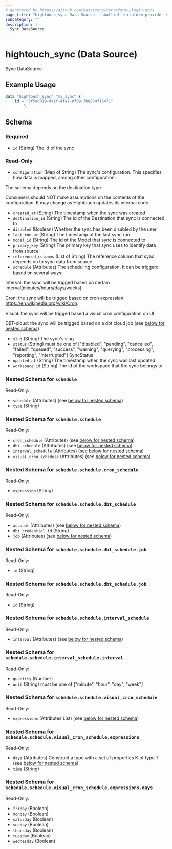 ```yaml
---
# generated by https://github.com/hashicorp/terraform-plugin-docs
page_title: "hightouch_sync Data Source - aballiet-terraform-provider-hightouch"
subcategory: ""
description: |-
  Sync DataSource
---
```


# hightouch_sync (Data Source)

Sync DataSource

## Example Usage

```terraform
data "hightouch_sync" "my_sync" {
    id = "3f5ad019-da1f-4fe7-8f09-7b0074f15471"
        }
```

<!-- schema generated by tfplugindocs -->
## Schema

### Required

- `id` (String) The id of the sync

### Read-Only

- `configuration` (Map of String) The sync's configuration. This specifies how data is mapped, among other
configuration.

The schema depends on the destination type.

Consumers should NOT make assumptions on the contents of the
configuration. It may change as Hightouch updates its internal code.
- `created_at` (String) The timestamp when the sync was created
- `destination_id` (String) The id of the Destination that sync is connected to
- `disabled` (Boolean) Whether the sync has been disabled by the user.
- `last_run_at` (String) The timestamp of the last sync run
- `model_id` (String) The id of the Model that sync is connected to
- `primary_key` (String) The primary key that sync uses to identify data from source
- `referenced_columns` (List of String) The reference column that sync depends on to sync data from source
- `schedule` (Attributes) The scheduling configuration. It can be triggerd based on several ways:

Interval: the sync will be trigged based on certain interval(minutes/hours/days/weeks)

Cron: the sync will be trigged based on cron expression https://en.wikipedia.org/wiki/Cron.

Visual: the sync will be trigged based a visual cron configuration on UI

DBT-cloud: the sync will be trigged based on a dbt cloud job (see [below for nested schema](#nestedatt--schedule))
- `slug` (String) The sync's slug
- `status` (String) must be one of ["disabled", "pending", "cancelled", "failed", "queued", "success", "warning", "querying", "processing", "reporting", "interrupted"]
SyncStatus
- `updated_at` (String) The timestamp when the sync was last updated
- `workspace_id` (String) The id of the workspace that the sync belongs to

<a id="nestedatt--schedule"></a>
### Nested Schema for `schedule`

Read-Only:

- `schedule` (Attributes) (see [below for nested schema](#nestedatt--schedule--schedule))
- `type` (String)

<a id="nestedatt--schedule--schedule"></a>
### Nested Schema for `schedule.schedule`

Read-Only:

- `cron_schedule` (Attributes) (see [below for nested schema](#nestedatt--schedule--schedule--cron_schedule))
- `dbt_schedule` (Attributes) (see [below for nested schema](#nestedatt--schedule--schedule--dbt_schedule))
- `interval_schedule` (Attributes) (see [below for nested schema](#nestedatt--schedule--schedule--interval_schedule))
- `visual_cron_schedule` (Attributes) (see [below for nested schema](#nestedatt--schedule--schedule--visual_cron_schedule))

<a id="nestedatt--schedule--schedule--cron_schedule"></a>
### Nested Schema for `schedule.schedule.cron_schedule`

Read-Only:

- `expression` (String)


<a id="nestedatt--schedule--schedule--dbt_schedule"></a>
### Nested Schema for `schedule.schedule.dbt_schedule`

Read-Only:

- `account` (Attributes) (see [below for nested schema](#nestedatt--schedule--schedule--dbt_schedule--account))
- `dbt_credential_id` (String)
- `job` (Attributes) (see [below for nested schema](#nestedatt--schedule--schedule--dbt_schedule--job))

<a id="nestedatt--schedule--schedule--dbt_schedule--account"></a>
### Nested Schema for `schedule.schedule.dbt_schedule.job`

Read-Only:

- `id` (String)


<a id="nestedatt--schedule--schedule--dbt_schedule--job"></a>
### Nested Schema for `schedule.schedule.dbt_schedule.job`

Read-Only:

- `id` (String)



<a id="nestedatt--schedule--schedule--interval_schedule"></a>
### Nested Schema for `schedule.schedule.interval_schedule`

Read-Only:

- `interval` (Attributes) (see [below for nested schema](#nestedatt--schedule--schedule--interval_schedule--interval))

<a id="nestedatt--schedule--schedule--interval_schedule--interval"></a>
### Nested Schema for `schedule.schedule.interval_schedule.interval`

Read-Only:

- `quantity` (Number)
- `unit` (String) must be one of ["minute", "hour", "day", "week"]



<a id="nestedatt--schedule--schedule--visual_cron_schedule"></a>
### Nested Schema for `schedule.schedule.visual_cron_schedule`

Read-Only:

- `expressions` (Attributes List) (see [below for nested schema](#nestedatt--schedule--schedule--visual_cron_schedule--expressions))

<a id="nestedatt--schedule--schedule--visual_cron_schedule--expressions"></a>
### Nested Schema for `schedule.schedule.visual_cron_schedule.expressions`

Read-Only:

- `days` (Attributes) Construct a type with a set of properties K of type T (see [below for nested schema](#nestedatt--schedule--schedule--visual_cron_schedule--expressions--days))
- `time` (String)

<a id="nestedatt--schedule--schedule--visual_cron_schedule--expressions--days"></a>
### Nested Schema for `schedule.schedule.visual_cron_schedule.expressions.days`

Read-Only:

- `friday` (Boolean)
- `monday` (Boolean)
- `saturday` (Boolean)
- `sunday` (Boolean)
- `thursday` (Boolean)
- `tuesday` (Boolean)
- `wednesday` (Boolean)


